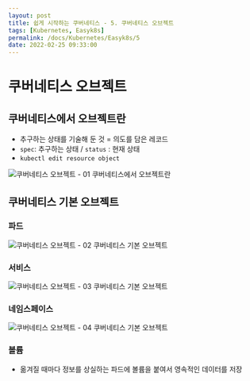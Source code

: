 ```yaml
---
layout: post
title: 쉽게 시작하는 쿠버네티스 - 5. 쿠버네티스 오브젝트
tags: [Kubernetes, Easyk8s]
permalink: /docs/Kubernetes/Easyk8s/5
date: 2022-02-25 09:33:00
---
```

# 쿠버네티스 오브젝트
## 쿠버네티스에서 오브젝트란
- 추구하는 상태를 기술해  둔 것 = 의도를 담은 레코드
- `spec`: 추구하는 상태 / `status` : 현재 상태
- `kubectl edit resource object`

![쿠버네티스 오브젝트 - 01  쿠버네티스에서 오브젝트란](https://user-images.githubusercontent.com/52024566/155631157-493a05ca-4bce-4457-93a7-972016019910.png)

## 쿠버네티스 기본 오브젝트

### 파드
![쿠버네티스 오브젝트 - 02  쿠버네티스 기본 오브젝트](https://user-images.githubusercontent.com/52024566/155634074-5713ab3f-d416-46bc-8cc0-8157dabf212d.png)

### 서비스
![쿠버네티스 오브젝트 - 03  쿠버네티스 기본 오브젝트](https://user-images.githubusercontent.com/52024566/155634078-dfbdb7fc-4c31-4079-a817-aab6f92ce11c.png)

### 네임스페이스
![쿠버네티스 오브젝트 - 04  쿠버네티스 기본 오브젝트](https://user-images.githubusercontent.com/52024566/155634081-7222b6dc-4f75-485c-8f82-91832f48b8b4.png)

### 볼륨
- 옮겨질 때마다 정보를 상실하는 파드에 볼륨을 붙여서 영속적인 데이터를 저장

